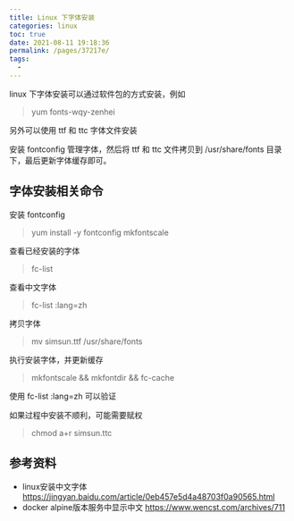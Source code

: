 ```yaml
---
title: Linux 下字体安装
categories: linux
toc: true
date: 2021-08-11 19:18:36
permalink: /pages/37217e/
tags: 
  - 
---
```


linux 下字体安装可以通过软件包的方式安装，例如 

> yum fonts-wqy-zenhei

另外可以使用 ttf 和 ttc 字体文件安装

安装 fontconfig 管理字体，然后将 ttf 和 ttc 文件拷贝到 /usr/share/fonts 目录下，最后更新字体缓存即可。

## 字体安装相关命令

安装 fontconfig

> yum install -y fontconfig mkfontscale

查看已经安装的字体

> fc-list

查看中文字体

> fc-list :lang=zh

拷贝字体 

> mv simsun.ttf /usr/share/fonts

执行安装字体，并更新缓存 

> mkfontscale && mkfontdir && fc-cache

使用 fc-list :lang=zh 可以验证

如果过程中安装不顺利，可能需要赋权

> chmod a+r simsun.ttc


## 参考资料

- linux安装中文字体 https://jingyan.baidu.com/article/0eb457e5d4a48703f0a90565.html
- docker alpine版本服务中显示中文 https://www.wencst.com/archives/711